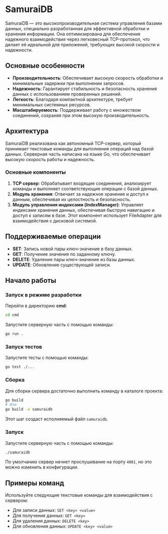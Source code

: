 # SamuraiDB

SamuraiDB — это высокопроизводительная система управления базами данных, специально разработанная для эффективной обработки и хранения информации. Она оптимизирована для обеспечения надежного взаимодействия через легковесный TCP-протокол, что делает её идеальной для приложений, требующих высокой скорости и надежности.

## Основные особенности

- **Производительность**: Обеспечивает высокую скорость обработки и минимальные задержки при выполнении запросов.
- **Надежность**: Гарантирует стабильность и безопасность хранения данных с использованием проверенных решений.
- **Легкость**: Благодаря компактной архитектуре, требует минимальных системных ресурсов.
- **Масштабируемость**: Поддерживает работу с множеством соединений, сохраняя при этом высокую производительность.

## Архитектура

SamuraiDB реализована как автономный TCP-сервер, который принимает текстовые команды для выполнения операций над базой данных. Серверная часть написана на языке Go, что обеспечивает высокую скорость работы и надежность.

### Основные компоненты

1. **TCP сервер**: Обрабатывает входящие соединения, анализирует команды и выполняет соответствующие операции с базой данных.
2. **Модуль хранения**: Отвечает за надежное хранение и доступ к данным, обеспечивая их целостность и безопасность.
3. **Модуль управления индексами (IndexManager)**: Управляет индексами хранения данных, обеспечивая быструю навигацию и доступ к записям в базе. Этот компонент использует FileAdapter для взаимодействия с дисковой системой.

## Поддерживаемые операции

- **SET**: Запись новой пары ключ-значение в базу данных.
- **GET**: Получение значения по заданному ключу.
- **DELETE**: Удаление пары ключ-значение из базы данных.
- **UPDATE**: Обновление существующей записи.

## Начало работы

### Запуск в режиме разработки
Перейти в директорию <b>cmd</b>:

```bash
cd cmd
```

Запустите серверную часть с помощью команды:

```bash
go run .
```

### Запуск тестов

Запустите тесты с помощью команды:

```bash
go test ./...
```

### Сборка

Для сборки сервера достаточно выполнить команду в каталоге проекта:

```bash
go build
# Или
go build -o samuraidb
```

Этот шаг создаст исполняемый файл `samuraidb`.

### Запуск

Запустите серверную часть с помощью команды:

```bash
./samuraidb
```

По умолчанию сервер начнет прослушивание на порту `4001`, но это можно изменить в конфигурации.

## Примеры команд

Используйте следующие текстовые команды для взаимодействия с сервером:

- Для записи данных: `SET <key> <value>`
- Для получения данных: `GET <key>`
- Для удаления данных: `DELETE <key>`
- Для обновления данных: `UPDATE <key> <value>`